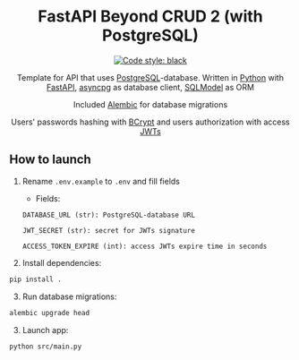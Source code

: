 <div align="center">

# FastAPI Beyond CRUD 2 (with PostgreSQL)

<a href="https://github.com/psf/black"><img alt="Code style: black" src="https://img.shields.io/badge/code%20style-black-000000.svg"></a>

Template for API that uses [PostgreSQL](https://postgresql.org)-database. Written in [Python](https://python.org) with [FastAPI](https://fastapi.tiangolo.com), [asyncpg](https://github.com/MagicStack/asyncpg) as database client, [SQLModel](https://sqlmodel.tiangolo.com) as ORM

Included [Alembic](https://alembic.sqlalchemy.org) for database migrations

Users' passwords hashing with [BCrypt](https://en.wikipedia.org/wiki/Bcrypt) and users authorization with access [JWTs](https://jwt.io)

</div>

## How to launch

1. Rename `.env.example` to `.env` and fill fields

    * Fields:

    ```
    DATABASE_URL (str): PostgreSQL-database URL

    JWT_SECRET (str): secret for JWTs signature

    ACCESS_TOKEN_EXPIRE (int): access JWTs expire time in seconds
    ```

2. Install dependencies:

```sh
pip install .
```

3. Run database migrations:

```sh
alembic upgrade head
```

3. Launch app:

```sh
python src/main.py
```